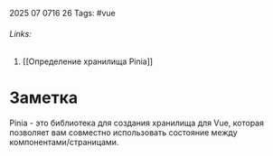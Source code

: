 2025 07 0716 26
Tags: #vue 
###### Links: 
1) [[Определение хранилища Pinia]]
# Заметка
Pinia - это библиотека для создания хранилища для Vue, которая позволяет вам совместно использовать состояние между компонентами/страницами.
